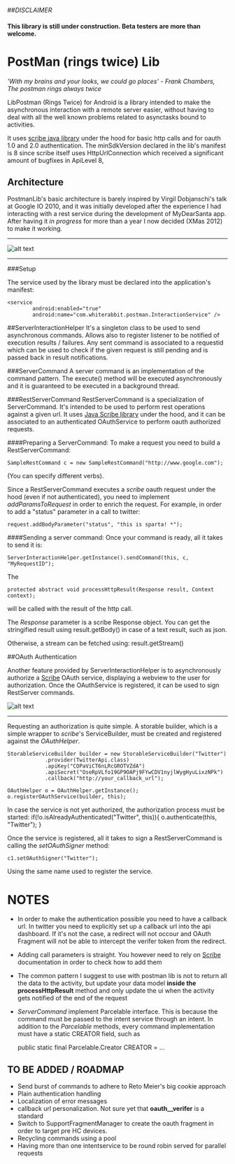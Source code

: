 ##_DISCLAIMER_
#### This library is still under construction. Beta testers are more than welcome. 


PostMan (rings twice) Lib
=========

_'With my brains and your looks, we could go places' - Frank Chambers, The postman rings always twice_


LibPostman (Rings Twice) for Android is a library intended to make the asynchronous interaction with a remote server easier, without having to deal with all the well known problems related to asynctasks bound to activities.

It uses [scribe java library][scribe] under the hood for basic http calls and for oauth 1.0 and 2.0 authentication. The minSdkVersion declared in the lib's manifest is 8 since scribe itself uses HttpUrlConnection which received a significant amount of bugfixes in ApiLevel 8, 



Architecture
-------
PostmanLib's basic architecture is barely inspired by Virgil Dobjanschi's talk at Google IO 2010, and it was initially developed after the experience I had interacting with a rest service during the development of MyDearSanta app.
After having it _in progress_ for more than a year I now decided (XMas 2012) to make it working.

----

![alt text](https://raw.github.com/fedepaol/PostmanLib--Rings-Twice--Android/master/images/postman.png "Logo Title Text 1")

---

###Setup

The service used by the library must be declared into the application's manifest:

    <service
            android:enabled="true"
            android:name="com.whiterabbit.postman.InteractionService" />  


##ServerInteractionHelper
It's a singleton class to be used to send asynchronous commands. Allows also to register listener to be notified of execution results / failures.
Any sent command is associated to a requestid which can be used to check if the given request is still pending and is passed back in result notifications.

###ServerCommand
A server command is an implementation of the command pattern. The execute() method will be
executed asynchronously and it is guaranteed to be executed in a background thread.

###RestServerCommand
RestServerCommand is a specialization of ServerCommand. It's intended to be used to perform rest operations against a given url. It uses [Java Scribe library][scribe] under the hood, and it can be associated to an authenticated OAuthService to perform oauth authorized requests.

####Preparing a ServerCommand:
To make a request you need to build a RestServerCommand:

    SampleRestCommand c = new SampleRestCommand("http://www.google.com");
(You can specify different verbs).

Since a RestServerCommand executes a _scribe_ oauth request under the hood (even if not authenticated), you need to implement _addParamsToRequest_ in order to enrich the request. For example, in order to add a "status" parameter in a call to twitter:

    request.addBodyParameter("status", "this is sparta! *");


####Sending a server command:
Once your command is ready, all it takes to send it is:

    ServerInteractionHelper.getInstance().sendCommand(this, c, "MyRequestID");

The


    protected abstract void processHttpResult(Response result, Context context);

will be called with the result of the http call.

The _Response_ parameter is a scribe Response object. You can get the stringified result using
    result.getBody()
in case of a text result, such as json.

Otherwise, a stream can be fetched using:
    result.getStream()


##OAuth Authentication

Another feature provided by ServerInteractionHelper is to asynchronously authorize a [Scribe][scribe] OAuth service, displaying a webview to the user for authorization. Once the OAuthService is registered, it can be used to sign RestServer commands.

![alt text](https://raw.github.com/fedepaol/PostmanLib--Rings-Twice--Android/master/images/postman_oauth.png "Logo Title Text 1")

---

Requesting an authorization is quite simple.
A storable builder, which is a simple wrapper to _scribe_'s ServiceBuilder, must be created and registered against the _OAuthHelper_.

    StorableServiceBuilder builder = new StorableServiceBuilder("Twitter")
                .provider(TwitterApi.class)
                .apiKey("COPaViCT6nLRcGROTVZdA")
                .apiSecret("OseRpVLfo19GP9OAPj9FYwCDV1nyjlWygHyuLixzNPk")
                .callback("http://your_callback_url");

    OAuthHelper o = OAuthHelper.getInstance();
    o.registerOAuthService(builder, this);

In case the service is not yet authorized, the authorization process must be started:
    if(!o.isAlreadyAuthenticated("Twitter", this)){
        o.authenticate(this, "Twitter");
    }

Once the service is registered, all it takes to sign a RestServerCommand is calling the _setOAuthSigner_ method:

    c1.setOAuthSigner("Twitter");

Using the same name used to register the service.

# NOTES

* In order to make the authentication possible you need to have a callback url. In twitter you need to explicitly set up a callback url into the api dashboard. If it's not the case, a redirect will not occour and OAuth Fragment will not be able to intercept the verifer token from the redirect.

* Adding call parameters is straight. You however need to rely on [Scribe][scribe] documentation in order to check how to add them

* The common pattern I suggest to use with postman lib is not to return all the data to the activity, but update your data model <b>inside the processHttpResult</b> method and only update the ui when the activity gets notified of the end of the request

* _ServerCommand_ implement Parcelable interface. This is because the command must be passed to the intent service through an intent. In addition to the _Parcelable_ methods, every command implementation must have a static CREATOR field, such as 
    
    public static final Parcelable.Creator<SampleRestCommand> CREATOR = ...


## TO BE ADDED / ROADMAP

* Send burst of commands to adhere to Reto Meier's big cookie approach
* Plain authentication handling 
* Localization of error messages 
* callback url personalization. Not sure yet that __oauth__verifer__  is a standard
* Switch to SupportFragmentManager to create the oauth fragment in order to target pre HC devices. 
* Recycling commands using a pool
* Having more than one intentservice to be round robin served for parallel requests




[scribe]: https://github.com/fernandezpablo85/scribe-java



